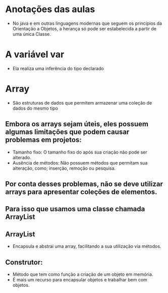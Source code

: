 # Anotações das aulas
- No java e em outras linguagens modernas que seguem os princípios da Orientação a Objetos, a herança só pode ser 
  estabelecida a partir de uma única Classe.

# A variável var
- Ela realiza uma inferência do tipo declarado

# Array 
- São estruturas de dados que permitem armazenar uma coleção de dados do mesmo tipo
## Embora os arrays sejam úteis, eles possuem algumas limitações que podem causar problemas em projetos:
- Tamanho fixo: O tamanho fixo do após sua criação não pode ser alterado.
- Ausência de métodos: Não possuem métodos que permitam sua alteração, como; inserção, remoção ou pesquisa.

## Por conta desses problemas, não se deve utilizar arrays para apresentar coleções de elementos.
## Para isso que usamos uma classe chamada ArrayList
## ArrayList
- Encapsula e abstrai uma array, facilitando a sua utilização via métodos.

## Construtor:
- Método que tem como função a criação de um objeto em memória.
- É mais um recurso para encapsular objetos e trabalhar bem com objetos.